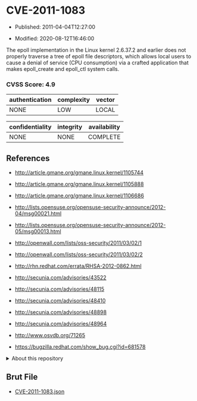 # CVE-2011-1083

- Published: 2011-04-04T12:27:00

- Modified: 2020-08-12T16:46:00

The epoll implementation in the Linux kernel 2.6.37.2 and earlier does not properly traverse a tree of epoll file descriptors, which allows local users to cause a denial of service (CPU consumption) via a crafted application that makes epoll_create and epoll_ctl system calls.

### CVSS Score: **4.9**

| authentication | complexity | vector |
| --- | --- | --- |
| NONE | LOW | LOCAL |

| confidentiality | integrity | availability |
| --- | --- | --- |
| NONE | NONE | COMPLETE |

## References

* http://article.gmane.org/gmane.linux.kernel/1105744

* http://article.gmane.org/gmane.linux.kernel/1105888

* http://article.gmane.org/gmane.linux.kernel/1106686

* http://lists.opensuse.org/opensuse-security-announce/2012-04/msg00021.html

* http://lists.opensuse.org/opensuse-security-announce/2012-05/msg00013.html

* http://openwall.com/lists/oss-security/2011/03/02/1

* http://openwall.com/lists/oss-security/2011/03/02/2

* http://rhn.redhat.com/errata/RHSA-2012-0862.html

* http://secunia.com/advisories/43522

* http://secunia.com/advisories/48115

* http://secunia.com/advisories/48410

* http://secunia.com/advisories/48898

* http://secunia.com/advisories/48964

* http://www.osvdb.org/71265

* https://bugzilla.redhat.com/show_bug.cgi?id=681578

<details>
<summary>About this repository</summary> 

  This repository is part of the project [Live Hack CVE](https://github.com/Live-Hack-CVE). Main website can be found [www.live-hack.org](https://www.live-hack.org) 
  
  Made by [Sn0wAlice](https://github.com/Sn0wAlice) for the people that care about security and need to have a feed of the latest CVEs. Hope you enjoy it, don't forget to star the repo and follow me on [Twitter](https://twitter.com/Sn0wAlice) and [Github](https://github.com/Sn0wAlice). And that is my [personnal website](https://www.alice-snow.me/)

  - [Home Page](https://github.com/Live-Hack-CVE)
  - [Framework](https://github.com/Live-Hack-CVE/cve-framework)
  - [CVE database](https://github.com/Live-Hack-CVE/full_database)
  - [Changelog](https://github.com/Live-Hack-CVE/Changelog)
</details>

## Brut File

* [CVE-2011-1083.json](https://raw.githubusercontent.com/Live-Hack-CVE/full_database/main/cves/2011/CVE-2011-1083.json)

